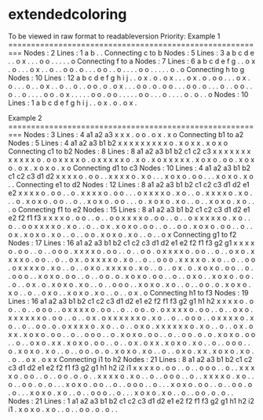 # extendedcoloring
To be viewed in raw format to readableversion
Priority:
Example 1 =========================================================
Nodes : 2 Lines : 1
 a   b
  .  .
Connecting c to b
Nodes : 5 Lines : 3
  a  b  c  d  e
  .  .  o  x  .
  .  .  o  o  .
  .  .  .  .  o
Connecting f to a
Nodes : 7 Lines : 6
  a  b  c  d  e  f  g
  .  .  o  x  .  o  .
  .  .  o  x  .  .  o
  .  .  o  o  .  o  .
  .  .  o  o  .  .  o
  .  .  .  .  o  o  .
  .  .  .  .  o  .  o
Connecting h to g
Nodes : 10 Lines : 12
  a  b  c  d  e  f  g  h  i  j
  .  .  o  x  .  o  .  o  x  .
  .  .  o  x  .  o  .  o  o  .
  .  .  o  x  .  o  .  .  .  o
  .  .  o  x  .  .  o  .  .  o
  .  .  o  o  .  o  .  o  x  .
  .  .  o  o  .  o  .  o  o  .
  .  .  o  o  .  o  .  .  .  o
  .  .  o  o  .  .  o  .  .  o
  .  .  .  .  o  o  .  o  x  .
  .  .  .  .  o  o  .  o  o  .
  .  .  .  .  o  o  .  .  .  o
  .  .  .  .  o  .  o  .  .  o
Nodes : 10 Lines : 1
  a  b  c  d  e  f  g  h  i  j
  .  .  o  x  .  o  .  o  x  .

Example 2 =========================================================
Nodes : 3 Lines : 4
  a1  a2  a3
   x   x   x
   .   o   o
   .   o   x
   .   x   o
Connecting b1 to a2
Nodes : 5 Lines : 4
  a1  a2  a3  b1  b2
   x   x   x   x   x
   x   x   x   x   o
   .   x   o   x   x
   .   x   o   x   o
Connecting c1 to b2
Nodes : 8 Lines : 8
  a1  a2  a3  b1  b2  c1  c2  c3
   x   x   x   x   x   x   x   x
   x   x   x   x   o   .   o   o
   x   x   x   x   o   .   o   x
   x   x   x   x   o   .   x   o
   .   x   o   x   x   x   x   x
   .   x   o   x   o   .   o   o
   .   x   o   x   o   .   o   x
   .   x   o   x   o   .   x   o
Connecting d1 to c3
Nodes : 10 Lines : 4
  a1  a2  a3  b1  b2  c1  c2  c3  d1  d2
   x   x   x   x   o   .   o   o   .   .
   x   x   x   x   o   .   x   o   .   .
   .   x   o   x   o   .   o   o   .   .
   .   x   o   x   o   .   x   o   .   .
Connecting e1 to d2
Nodes : 12 Lines : 8
  a1  a2  a3  b1  b2  c1  c2  c3  d1  d2  e1  e2
   x   x   x   x   o   .   o   o   .   .   o   .
   x   x   x   x   o   .   o   o   .   .   .   o
   x   x   x   x   o   .   x   o   .   .   o   .
   x   x   x   x   o   .   x   o   .   .   .   o
   .   x   o   x   o   .   o   o   .   .   o   .
   .   x   o   x   o   .   o   o   .   .   .   o
   .   x   o   x   o   .   x   o   .   .   o   .
   .   x   o   x   o   .   x   o   .   .   .   o
Connecting f1 to e2
Nodes : 15 Lines : 8
  a1  a2  a3  b1  b2  c1  c2  c3  d1  d2  e1  e2  f2  f1  f3
   x   x   x   x   o   .   o   o   .   .   o   .   .   o   o
   x   x   x   x   o   .   o   o   .   .   o   .   .   o   x
   x   x   x   x   o   .   x   o   .   .   o   .   .   o   o
   x   x   x   x   o   .   x   o   .   .   o   .   .   o   x
   .   x   o   x   o   .   o   o   .   .   o   .   .   o   o
   .   x   o   x   o   .   o   o   .   .   o   .   .   o   x
   .   x   o   x   o   .   x   o   .   .   o   .   .   o   o
   .   x   o   x   o   .   x   o   .   .   o   .   .   o   x
Connecting g1 to f2
Nodes : 17 Lines : 16
  a1  a2  a3  b1  b2  c1  c2  c3  d1  d2  e1  e2  f2  f1  f3  g2  g1
   x   x   x   x   o   .   o   o   .   .   o   .   .   o   o   o   .
   x   x   x   x   o   .   o   o   .   .   o   .   .   o   o   .   o
   x   x   x   x   o   .   o   o   .   .   o   .   .   o   x   o   .
   x   x   x   x   o   .   o   o   .   .   o   .   .   o   x   .   o
   x   x   x   x   o   .   x   o   .   .   o   .   .   o   o   o   .
   x   x   x   x   o   .   x   o   .   .   o   .   .   o   o   .   o
   x   x   x   x   o   .   x   o   .   .   o   .   .   o   x   o   .
   x   x   x   x   o   .   x   o   .   .   o   .   .   o   x   .   o
   .   x   o   x   o   .   o   o   .   .   o   .   .   o   o   o   .
   .   x   o   x   o   .   o   o   .   .   o   .   .   o   o   .   o
   .   x   o   x   o   .   o   o   .   .   o   .   .   o   x   o   .
   .   x   o   x   o   .   o   o   .   .   o   .   .   o   x   .   o
   .   x   o   x   o   .   x   o   .   .   o   .   .   o   o   o   .
   .   x   o   x   o   .   x   o   .   .   o   .   .   o   o   .   o
   .   x   o   x   o   .   x   o   .   .   o   .   .   o   x   o   .
   .   x   o   x   o   .   x   o   .   .   o   .   .   o   x   .   o
Connecting h1 to f3
Nodes : 19 Lines : 16
  a1  a2  a3  b1  b2  c1  c2  c3  d1  d2  e1  e2  f2  f1  f3  g2  g1  h1  h2
   x   x   x   x   o   .   o   o   .   .   o   .   .   o   o   o   .   .   o
   x   x   x   x   o   .   o   o   .   .   o   .   .   o   o   .   o   .   o
   x   x   x   x   o   .   o   o   .   .   o   .   .   o   x   o   .   x   x
   x   x   x   x   o   .   o   o   .   .   o   .   .   o   x   .   o   x   x
   x   x   x   x   o   .   x   o   .   .   o   .   .   o   o   o   .   .   o
   x   x   x   x   o   .   x   o   .   .   o   .   .   o   o   .   o   .   o
   x   x   x   x   o   .   x   o   .   .   o   .   .   o   x   o   .   x   x
   x   x   x   x   o   .   x   o   .   .   o   .   .   o   x   .   o   x   x
   .   x   o   x   o   .   o   o   .   .   o   .   .   o   o   o   .   .   o
   .   x   o   x   o   .   o   o   .   .   o   .   .   o   o   .   o   .   o
   .   x   o   x   o   .   o   o   .   .   o   .   .   o   x   o   .   x   x
   .   x   o   x   o   .   o   o   .   .   o   .   .   o   x   .   o   x   x
   .   x   o   x   o   .   x   o   .   .   o   .   .   o   o   o   .   .   o
   .   x   o   x   o   .   x   o   .   .   o   .   .   o   o   .   o   .   o
   .   x   o   x   o   .   x   o   .   .   o   .   .   o   x   o   .   x   x
   .   x   o   x   o   .   x   o   .   .   o   .   .   o   x   .   o   x   x
Connecting i1 to h2
Nodes : 21 Lines : 8
  a1  a2  a3  b1  b2  c1  c2  c3  d1  d2  e1  e2  f2  f1  f3  g2  g1  h1  h2  i2  i1
   x   x   x   x   o   .   o   o   .   .   o   .   .   o   o   o   .   .   o   .   .
   x   x   x   x   o   .   o   o   .   .   o   .   .   o   o   .   o   .   o   .   .
   x   x   x   x   o   .   x   o   .   .   o   .   .   o   o   o   .   .   o   .   .
   x   x   x   x   o   .   x   o   .   .   o   .   .   o   o   .   o   .   o   .   .
   .   x   o   x   o   .   o   o   .   .   o   .   .   o   o   o   .   .   o   .   .
   .   x   o   x   o   .   o   o   .   .   o   .   .   o   o   .   o   .   o   .   .
   .   x   o   x   o   .   x   o   .   .   o   .   .   o   o   o   .   .   o   .   .
   .   x   o   x   o   .   x   o   .   .   o   .   .   o   o   .   o   .   o   .   .
Nodes : 21 Lines : 1
  a1  a2  a3  b1  b2  c1  c2  c3  d1  d2  e1  e2  f2  f1  f3  g2  g1  h1  h2  i2  i1
   .   x   o   x   o   .   x   o   .   .   o   .   .   o   o   .   o   .   o   .   .
